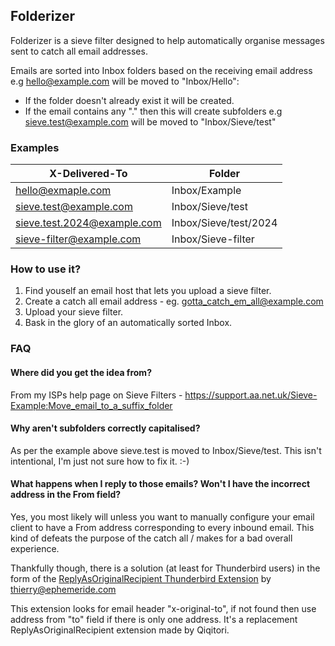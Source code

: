## **Folderizer**

Folderizer is a sieve filter designed to help automatically organise messages sent to catch all email addresses.

Emails are sorted into Inbox folders based on the receiving email address e.g hello@example.com will be moved to "Inbox/Hello":
- If the folder doesn't already exist it will be created.
- If the email contains any "." then this will create subfolders e.g sieve.test@example.com will be moved to "Inbox/Sieve/test"

### **Examples**

| X-Delivered-To | Folder |
| ----------- | ----------- |
| hello@exmaple.com | Inbox/Example |
| sieve.test@example.com | Inbox/Sieve/test |
| sieve.test.2024@example.com | Inbox/Sieve/test/2024 |
| sieve-filter@example.com | Inbox/Sieve-filter |

### **How to use it?**
1. Find youself an email host that lets you upload a sieve filter.
2. Create a catch all email address - eg. gotta_catch_em_all@example.com
3. Upload your sieve filter.
4. Bask in the glory of an automatically sorted Inbox.

### **FAQ**

#### Where did you get the idea from?
From my ISPs help page on Sieve Filters - https://support.aa.net.uk/Sieve-Example:Move_email_to_a_suffix_folder

#### Why aren't subfolders correctly capitalised?
As per the example above sieve.test is moved to Inbox/Sieve/test. This isn't intentional, I'm just not sure how to fix it. :-)

#### What happens when I reply to those emails? Won't I have the incorrect address in the From field?
Yes, you most likely will unless you want to manually configure your email client to have a From address corresponding to every inbound email. This kind of defeats the purpose of the catch all / makes for a bad overall experience.

Thankfully though, there is a solution (at least for Thunderbird users) in the form of the [ReplyAsOriginalRecipient Thunderbird Extension](
https://github.com/ThierryBZH/ReplyAsOriginalRecipient) by thierry@ephemeride.com

This extension looks for email header "x-original-to", if not found then use address from "to" field if there is only one address. It's a replacement ReplyAsOriginalRecipient extension made by Qiqitori.








